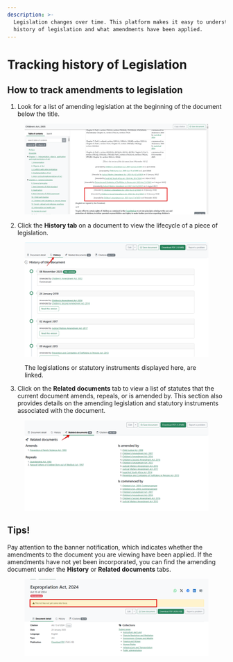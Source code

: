 ```yaml
---
description: >-
  Legislation changes over time. This platform makes it easy to understand the
  history of legislation and what amendments have been applied.
---
```


# Tracking history of Legislation

## How to track amendments to legislation&#x20;

1. Look for a list of amending legislation at the beginning of the document below the title.

<figure><img src="../.gitbook/assets/tanzlii--legislation 7 (1).png" alt=""><figcaption></figcaption></figure>

2. Click the **History tab** on a document to view the lifecycle of a piece of legislation.

<figure><img src="../.gitbook/assets/tanzlii--legislation 8.png" alt=""><figcaption><p>The legislations or statutory instruments displayed here, are linked.</p></figcaption></figure>

3. Click on the **Related documents** tab to view a list of statutes that the current document amends, repeals, or is amended by. This section also provides details on the amending legislation and statutory instruments associated with the document.

<figure><img src="../.gitbook/assets/tanzlii--legislation 9.png" alt=""><figcaption></figcaption></figure>

## Tips!

Pay attention to the banner notification, which indicates whether the amendments to the document you are viewing have been applied. If the amendments have not yet been incorporated, you can find the amending document under the **History** or **Related documents** tabs.

<figure><img src="../.gitbook/assets/tanzlii--legislation 10.png" alt=""><figcaption></figcaption></figure>